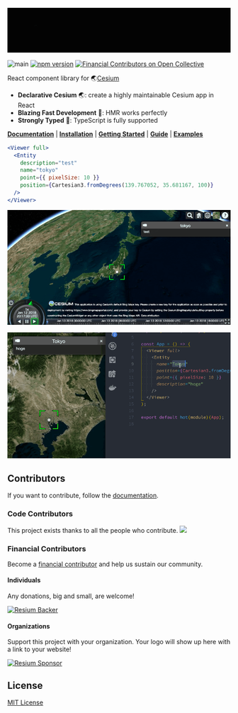 ![Resium](https://raw.githubusercontent.com/reearth/resium/master/docs/static/resium.gif)

![main](https://github.com/reearth/resium/workflows/main/badge.svg) [![npm version](https://badge.fury.io/js/resium.svg)](https://badge.fury.io/js/resium) [![Financial Contributors on Open Collective](https://opencollective.com/resium/all/badge.svg?label=financial+contributors)](https://opencollective.com/resium)

React component library for 🌏[Cesium](https://cesium.com/)

- **Declarative Cesium** 🌏: create a highly maintainable Cesium app in React
- **Blazing Fast Development** 👨: HMR works perfectly
- **Strongly Typed** 💪: TypeScript is fully supported

[**Documentation**](https://resium.reearth.io) | [**Installation**](https://resium.reearth.io/installation) | [**Getting Started**](https://resium.reearth.io/getting_started) | [**Guide**](https://resium.reearth.io/guide) | [**Examples**](https://resium.reearth.io/examples/)

```jsx
<Viewer full>
  <Entity
    description="test"
    name="tokyo"
    point={{ pixelSize: 10 }}
    position={Cartesian3.fromDegrees(139.767052, 35.681167, 100)}
  />
</Viewer>
```

![Screenshot](https://raw.githubusercontent.com/reearth/resium/master/docs/static/screenshot.png)

![Usage](https://raw.githubusercontent.com/reearth/resium/master/docs/static/usage.gif)

## Contributors

If you want to contribute, follow the [documentation](https://resium.reearth.io/contribution).

### Code Contributors

This project exists thanks to all the people who contribute.
<a href="https://github.com/reearth/resium/graphs/contributors"><img src="https://opencollective.com/resium/contributors.svg?width=890&button=false" /></a>

### Financial Contributors

Become a [financial contributor](https://opencollective.com/resium) and help us sustain our community.

#### Individuals

Any donations, big and small, are welcome!

[![Resium Backer](https://opencollective.com/resium/backer.svg)](https://opencollective.com/resium)

#### Organizations

Support this project with your organization. Your logo will show up here with a link to your website!

[![Resium Sponsor](https://opencollective.com/resium/sponsor.svg)](https://opencollective.com/resium)

## License

[MIT License](LICENSE)
